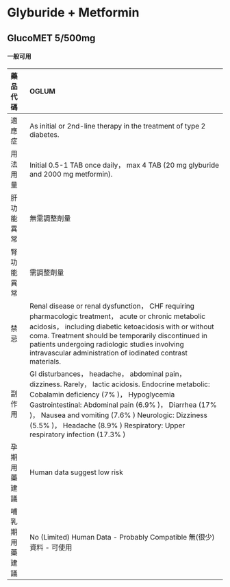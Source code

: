 # Glyburide + Metformin

## GlucoMET 5/500mg

#### 一般可用

| 藥品代碼       | OGLUM                                                                                                                                                                                                                                                                                                                                         |
|:---------------|:----------------------------------------------------------------------------------------------------------------------------------------------------------------------------------------------------------------------------------------------------------------------------------------------------------------------------------------------|
| 適應症         | As initial or 2nd-line therapy in the treatment of type 2 diabetes.                                                                                                                                                                                                                                                                           |
| 用法用量       | Initial 0.5-1 TAB once daily， max 4 TAB (20 mg glyburide and 2000 mg metformin).                                                                                                                                                                                                                                                             |
| 肝功能異常     | 無需調整劑量                                                                                                                                                                                                                                                                                                                                  |
| 腎功能異常     | 需調整劑量                                                                                                                                                                                                                                                                                                                                    |
| 禁忌           | Renal disease or renal dysfunction， CHF requiring pharmacologic treatment， acute or chronic metabolic acidosis， including diabetic ketoacidosis with or without coma. Treatment should be temporarily discontinued in patients undergoing radiologic studies involving intravascular administration of iodinated contrast materials.       |
| 副作用         | GI disturbances， headache， abdominal pain， dizziness. Rarely， lactic acidosis. Endocrine metabolic: Cobalamin deficiency (7% )， Hypoglycemia Gastrointestinal: Abdominal pain (6.9% )， Diarrhea (17% )， Nausea and vomiting (7.6% ) Neurologic: Dizziness (5.5% )， Headache (8.9% ) Respiratory: Upper respiratory infection (17.3% ) |
| 孕期用藥建議   | Human data suggest low risk                                                                                                                                                                                                                                                                                                                   |
| 哺乳期用藥建議 | No (Limited) Human Data - Probably Compatible 無(很少)資料 - 可使用                                                                                                                                                                                                                                                                           |

